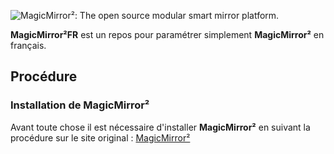 ![MagicMirror²: The open source modular smart mirror platform. ](https://github.com/MichMich/MagicMirror/blob/master/.github/header.png)

**MagicMirror²FR** est un repos pour paramétrer simplement **MagicMirror²** en français.

## Procédure

### Installation de MagicMirror²
Avant toute chose il est nécessaire d'installer **MagicMirror²** en suivant la procédure sur le site original :
[MagicMirror²](https://github.com/MichMich/MagicMirror)
